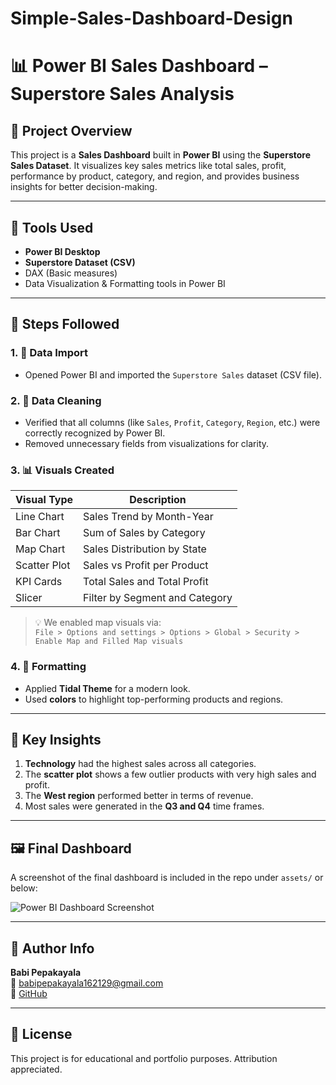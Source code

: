 # Simple-Sales-Dashboard-Design
# 📊 Power BI Sales Dashboard – Superstore Sales Analysis

## 📌 Project Overview

This project is a **Sales Dashboard** built in **Power BI** using the **Superstore Sales Dataset**. It visualizes key sales metrics like total sales, profit, performance by product, category, and region, and provides business insights for better decision-making.

---

## 🧰 Tools Used

- **Power BI Desktop**
- **Superstore Dataset (CSV)**
- DAX (Basic measures)
- Data Visualization & Formatting tools in Power BI

---

## 🧭 Steps Followed

### 1. 🔽 Data Import
- Opened Power BI and imported the `Superstore Sales` dataset (CSV file).

### 2. 🧹 Data Cleaning
- Verified that all columns (like `Sales`, `Profit`, `Category`, `Region`, etc.) were correctly recognized by Power BI.
- Removed unnecessary fields from visualizations for clarity.

### 3. 📊 Visuals Created

| Visual Type | Description |
|-------------|-------------|
| Line Chart   | Sales Trend by Month-Year |
| Bar Chart    | Sum of Sales by Category |
| Map Chart    | Sales Distribution by State |
| Scatter Plot | Sales vs Profit per Product |
| KPI Cards    | Total Sales and Total Profit |
| Slicer       | Filter by Segment and Category |

> 💡 We enabled map visuals via:  
> `File > Options and settings > Options > Global > Security > Enable Map and Filled Map visuals`

### 4. 🎨 Formatting
- Applied **Tidal Theme** for a modern look.
- Used **colors** to highlight top-performing products and regions.

---

## 📌 Key Insights

1. **Technology** had the highest sales across all categories.
2. The **scatter plot** shows a few outlier products with very high sales and profit.
3. The **West region** performed better in terms of revenue.
4. Most sales were generated in the **Q3 and Q4** time frames.

---

## 🖼️ Final Dashboard

A screenshot of the final dashboard is included in the repo under `assets/` or below:

![Power BI Dashboard Screenshot](assets/final_dashboard.png)

---

## 👤 Author Info

**Babi Pepakayala**  
📧 babipepakayala162129@gmail.com  
🔗 [GitHub](https://github.com/YourUsername)


---

## 📝 License

This project is for educational and portfolio purposes. Attribution appreciated.

